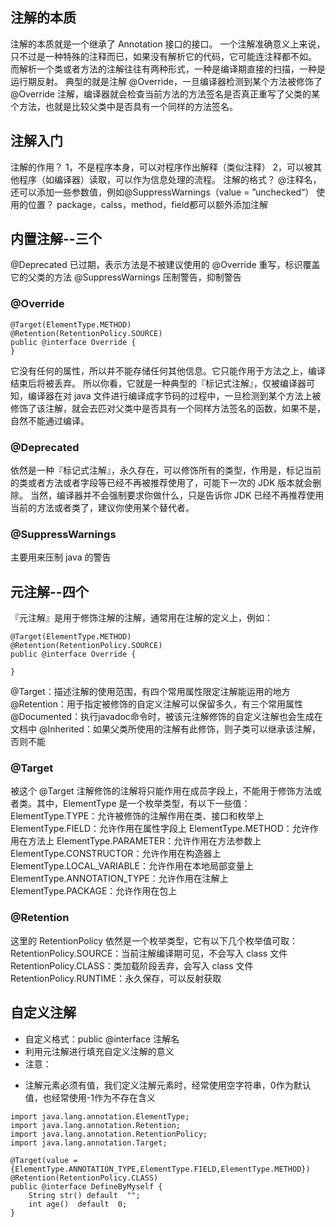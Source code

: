 ## 注解的本质
注解的本质就是一个继承了 Annotation 接口的接口。
一个注解准确意义上来说，只不过是一种特殊的注释而已，如果没有解析它的代码，它可能连注释都不如。
而解析一个类或者方法的注解往往有两种形式，一种是编译期直接的扫描，一种是运行期反射。
典型的就是注解 @Override，一旦编译器检测到某个方法被修饰了 @Override 注解，编译器就会检查当前方法的方法签名是否真正重写了父类的某个方法，也就是比较父类中是否具有一个同样的方法签名。
## 注解入门
注解的作用？
1，不是程序本身，可以对程序作出解释（类似注释）
2，可以被其他程序（如编译器）读取，可以作为信息处理的流程。
注解的格式？
@注释名，还可以添加一些参数值，例如@SuppressWarnings（value = ”unchecked“）
使用的位置？
package，calss，method，field都可以额外添加注解

## 内置注解--三个
@Deprecated 已过期，表示方法是不被建议使用的
@Override 重写，标识覆盖它的父类的方法
@SuppressWarnings 压制警告，抑制警告
### @Override
```
@Target(ElementType.METHOD)
@Retention(RetentionPolicy.SOURCE)
public @interface Override {
}
```
它没有任何的属性，所以并不能存储任何其他信息。它只能作用于方法之上，编译结束后将被丢弃。
所以你看，它就是一种典型的『标记式注解』，仅被编译器可知，编译器在对 java 文件进行编译成字节码的过程中，一旦检测到某个方法上被修饰了该注解，就会去匹对父类中是否具有一个同样方法签名的函数，如果不是，自然不能通过编译。

### @Deprecated
依然是一种『标记式注解』，永久存在，可以修饰所有的类型，作用是，标记当前的类或者方法或者字段等已经不再被推荐使用了，可能下一次的 JDK 版本就会删除。
当然，编译器并不会强制要求你做什么，只是告诉你 JDK 已经不再推荐使用当前的方法或者类了，建议你使用某个替代者。

### @SuppressWarnings
主要用来压制 java 的警告
## 元注解--四个
『元注解』是用于修饰注解的注解，通常用在注解的定义上，例如：
```
@Target(ElementType.METHOD)
@Retention(RetentionPolicy.SOURCE)
public @interface Override {

}
```
@Target：描述注解的使用范围，有四个常用属性限定注解能运用的地方
@Retention：用于指定被修饰的自定义注解可以保留多久，有三个常用属性
@Documented：执行javadoc命令时，被该元注解修饰的自定义注解也会生成在文档中
@Inherited：如果父类所使用的注解有此修饰，则子类可以继承该注解，否则不能
### @Target
被这个 @Target 注解修饰的注解将只能作用在成员字段上，不能用于修饰方法或者类。其中，ElementType 是一个枚举类型，有以下一些值：
ElementType.TYPE：允许被修饰的注解作用在类、接口和枚举上
ElementType.FIELD：允许作用在属性字段上
ElementType.METHOD：允许作用在方法上
ElementType.PARAMETER：允许作用在方法参数上
ElementType.CONSTRUCTOR：允许作用在构造器上
ElementType.LOCAL_VARIABLE：允许作用在本地局部变量上
ElementType.ANNOTATION_TYPE：允许作用在注解上
ElementType.PACKAGE：允许作用在包上
### @Retention
这里的 RetentionPolicy 依然是一个枚举类型，它有以下几个枚举值可取：
RetentionPolicy.SOURCE：当前注解编译期可见，不会写入 class 文件
RetentionPolicy.CLASS：类加载阶段丢弃，会写入 class 文件
RetentionPolicy.RUNTIME：永久保存，可以反射获取
## 自定义注解
- 自定义格式：public @interface 注解名
- 利用元注解进行填充自定义注解的意义
- 注意：
 *  注解元素必须有值，我们定义注解元素时，经常使用空字符串，0作为默认值，也经常使用-1作为不存在含义

```
import java.lang.annotation.ElementType;
import java.lang.annotation.Retention;
import java.lang.annotation.RetentionPolicy;
import java.lang.annotation.Target;

@Target(value = {ElementType.ANNOTATION_TYPE,ElementType.FIELD,ElementType.METHOD})
@Retention(RetentionPolicy.CLASS)
public @interface DefineByMyself {
    String str() default  "";
    int age()  default  0;
}
```
